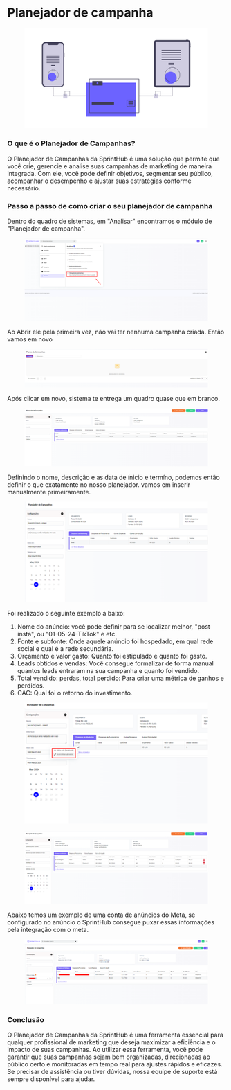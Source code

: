# Planejador de campanha

<figure><img src=".gitbook/assets/undraw_online_transactions_02ka.png" alt=""><figcaption></figcaption></figure>

### O que é o Planejador de Campanhas?



O Planejador de Campanhas da SprintHub é uma solução  que permite que você crie, gerencie e analise suas campanhas de marketing de maneira integrada. Com ele, você pode definir objetivos, segmentar seu público, acompanhar o desempenho e ajustar suas estratégias conforme necessário.



### Passo a passo de como criar o seu planejador de campanha



Dentro do quadro de sistemas, em "Analisar" encontramos o módulo de "Planejador de campanha".



<figure><img src=".gitbook/assets/1.png" alt=""><figcaption></figcaption></figure>

Ao Abrir ele pela primeira vez, não vai ter nenhuma campanha criada. Então vamos em novo



<figure><img src=".gitbook/assets/2.png" alt=""><figcaption></figcaption></figure>

Após clicar em novo, sistema te entrega um quadro quase que em branco.

<figure><img src=".gitbook/assets/3.png" alt=""><figcaption></figcaption></figure>

Definindo o nome, descrição e as data de ínicio e termíno, podemos então definir o que exatamente no nosso planejador. vamos em inserir manualmente primeiramente.

<figure><img src=".gitbook/assets/4.png" alt=""><figcaption></figcaption></figure>

Foi realizado o seguinte exemplo a baixo:

1. Nome do anúncio: você pode definir para se localizar melhor, "post insta", ou "01-05-24-TikTok" e etc.
2. Fonte e subfonte: Onde aquele anúncio foi hospedado, em qual rede social e qual é a rede secundária.
3. Orçamento e valor gasto: Quanto foi estipulado e quanto foi gasto.
4. Leads obtidos e vendas: Você consegue formalizar de forma manual quantos leads entraram na sua campanha e quanto foi vendido.
5. Total vendido: perdas, total perdido: Para criar uma métrica de ganhos e perdidos.
6. CAC: Qual foi o retorno do investimento.

<figure><img src=".gitbook/assets/5.png" alt=""><figcaption></figcaption></figure>

<figure><img src=".gitbook/assets/6.png" alt=""><figcaption></figcaption></figure>

Abaixo temos um exemplo de uma conta de anúncios do Meta, se configurado no anúncio o SprintHub consegue puxar essas informações pela integração com o meta.

<figure><img src=".gitbook/assets/7.png" alt=""><figcaption></figcaption></figure>



### Conclusão



O Planejador de Campanhas da SprintHub é uma ferramenta essencial para qualquer profissional de marketing que deseja maximizar a eficiência e o impacto de suas campanhas. Ao utilizar essa ferramenta, você pode garantir que suas campanhas sejam bem organizadas, direcionadas ao público certo e monitoradas em tempo real para ajustes rápidos e eficazes. Se precisar de assistência ou tiver dúvidas, nossa equipe de suporte está sempre disponível para ajudar.
